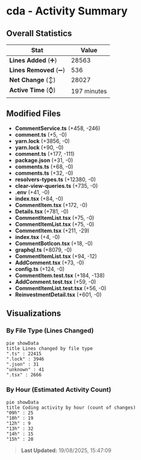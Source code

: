 # cda - Activity Summary 

## Overall Statistics

| Stat                   | Value                                                             |
| ---------------------- | ----------------------------------------------------------------- |
| **Lines Added** (➕)   | 28563                                          |
| **Lines Removed** (➖) | 536                                        |
| **Net Change** (↕)    | 28027                |
| **Active Time** (⌚)   | 197 minutes |


## Modified Files
- **CommentService.ts** (+458, -246)
- **comment.ts** (+5, -0)
- **yarn.lock** (+3856, -0)
- **yarn.lock** (+90, -0)
- **comment.ts** (+177, -111)
- **package.json** (+31, -0)
- **comments.ts** (+68, -0)
- **comments.ts** (+32, -0)
- **resolvers-types.ts** (+12380, -0)
- **clear-view-queries.ts** (+735, -0)
- **.env** (+41, -0)
- **index.tsx** (+84, -0)
- **CommentItem.tsx** (+172, -0)
- **Details.tsx** (+781, -0)
- **CommentItemList.tsx** (+75, -0)
- **CommentItemList.tsx** (+75, -0)
- **CommentItem.tsx** (+211, -29)
- **index.tsx** (+4, -0)
- **CommentBotIcon.tsx** (+18, -0)
- **graphql.ts** (+8079, -0)
- **CommentItemList.tsx** (+94, -12)
- **AddComment.tsx** (+73, -0)
- **config.ts** (+124, -0)
- **CommentItem.test.tsx** (+184, -138)
- **AddComment.test.tsx** (+59, -0)
- **CommentItemList.test.tsx** (+56, -0)
- **ReinvestmentDetail.tsx** (+601, -0)

## Visualizations

### By File Type (Lines Changed)

```mermaid
pie showData
title Lines changed by file type
".ts" : 22415
".lock" : 3946
".json" : 31
"unknown" : 41
".tsx" : 2666
```

### By Hour (Estimated Activity Count)

```mermaid
pie showData
title Coding activity by hour (count of changes)
"09h" : 25
"10h" : 19
"12h" : 9
"13h" : 32
"14h" : 15
"15h" : 20
```


> **Last Updated:** 19/08/2025, 15:47:09